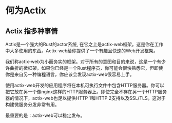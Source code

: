 # 何为Actix

## Actix 指多种事情

Actix是一个强大的Rust的actor系统, 在它之上是actix-web框架。这是你在工作中大多使用的东西。Actix-web给你提供了一个有趣且快速的Web开发框架。

我们称actix-web为小而务实的框架。对于所有的意图和目的来说，这是一个有少许曲折的微框架。如果你已经是一个Rust程序员，你可能会很快熟悉它，但即使你是来自另一种编程语言，你应该会发现actix-web很容易上手。

使用actix-web开发的应用程序将在本机可执行文件中包含HTTP服务器。你可以把它放在另一个像nginx这样的HTTP服务器上。即使完全不存在另一个HTTP服务器的情况下，actix-web也足以提供HTTP 1和HTTP 2支持以及SSL/TLS。这对于构建微服务分发非常有用。

最重要的是：actix-web可以稳定发布。

